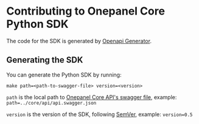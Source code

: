 # Contributing to Onepanel Core Python SDK
The code for the SDK is generated by [Openapi Generator](https://github.com/openapitools/openapi-generator).

## Generating the SDK
You can generate the Python SDK by running:

```
make path=<path-to-swagger-file> version=<version>
```

`path` is the local path to [Onepanel Core API's swagger file](https://github.com/onepanelio/core/blob/master/api/api.swagger.json), example: `path=../core/api/api.swagger.json`

`version` is the version of the SDK, following [SemVer](https://semver.org), example: `version=0.5`